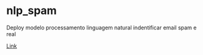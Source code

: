# nlp_spam
Deploy modelo processamento linguagem natural indentificar email spam e real

[Link](https://nlpspam-wm8q7fhy6t.streamlit.app/)
